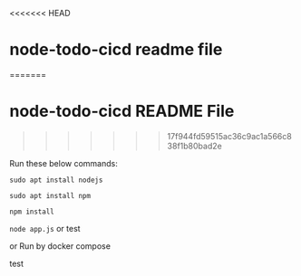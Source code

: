 <<<<<<< HEAD
# node-todo-cicd readme file
=======
# node-todo-cicd README File
>>>>>>> 17f944fd59515ac36c9ac1a566c838f1b80bad2e

Run these below commands:


`sudo apt install nodejs`


`sudo apt install npm`


`npm install`

`node app.js`
or test

or Run by docker compose

test

